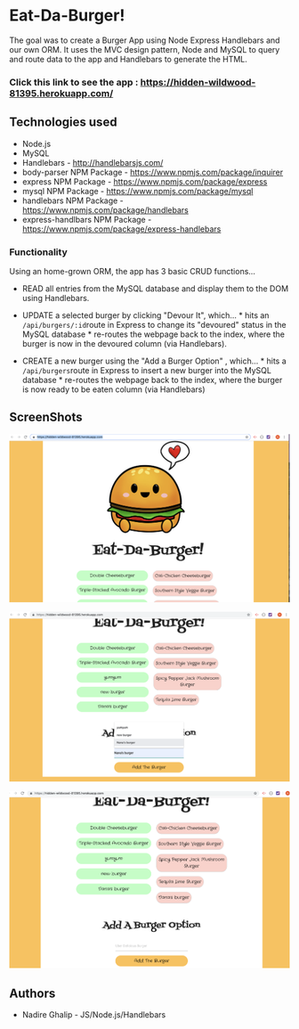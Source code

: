 # Eat-Da-Burger!
The goal was to create a Burger App using Node Express Handlebars and our own ORM. It uses the MVC design pattern, Node and MySQL to query and route data to the app and Handlebars to generate the HTML.

### Click this link to see the app : https://hidden-wildwood-81395.herokuapp.com/
## Technologies used

* Node.js
* MySQL
* Handlebars - http://handlebarsjs.com/
* body-parser NPM Package - https://www.npmjs.com/package/inquirer
* express NPM Package - https://www.npmjs.com/package/express
* mysql NPM Package - https://www.npmjs.com/package/mysql
* handlebars NPM Package - https://www.npmjs.com/package/handlebars
* express-handlbars NPM Package - https://www.npmjs.com/package/express-handlebars

### Functionality
Using an home-grown ORM, the app has 3 basic CRUD functions...

* READ all entries from the MySQL database and display them to the DOM using Handlebars.

* UPDATE a selected burger by clicking "Devour It", which... * hits an  `/api/burgers/:id`route in Express to change its "devoured" status in the MySQL database * re-routes the webpage back to the index, where the burger is now in the devoured column (via Handlebars).

* CREATE a new burger using the "Add a Burger Option" , which... * hits a `/api/burgers`route in Express to insert a new burger into the MySQL database * re-routes the webpage back to the index, where the burger is now ready to be eaten column (via Handlebars)

## ScreenShots

![alt text](public/assets/img/readme.png)

![alt text](public/assets/img/readme1.png)

![alt text](public/assets/img/readme2.png)



## Authors
* Nadire Ghalip - JS/Node.js/Handlebars
